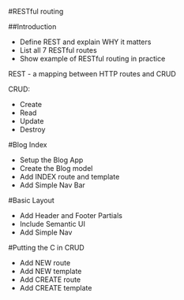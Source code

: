 #RESTful routing

##Introduction
* Define REST and explain WHY it matters
* List all 7 RESTful routes
* Show example of RESTful routing in practice

REST - a mapping between HTTP routes and CRUD

CRUD:
  * Create
  * Read
  * Update
  * Destroy


#Blog Index
* Setup the Blog App
* Create the Blog model
* Add INDEX route and template
* Add Simple Nav Bar

#Basic Layout
* Add Header and Footer Partials
* Include Semantic UI
* Add Simple Nav

#Putting the C in CRUD
* Add NEW route
* Add NEW template
* Add CREATE route
* Add CREATE template